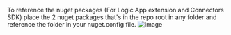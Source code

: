 To reference the nuget packages (For Logic App extension and Connectors SDK) place the 2 nuget packages that's in the repo root in any folder and reference the folder in your nuget.config file.
![image](https://github.com/user-attachments/assets/378d77e8-cbd8-42fe-9a10-d4dd4d236dcb)
